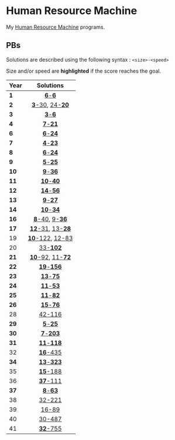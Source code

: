 # Human Resource Machine

My [Human Resource Machine](https://store.steampowered.com/app/375820/Human_Resource_Machine/) programs.

## PBs

Solutions are described using the following syntax : `<size>-<speed>`

Size and/or speed are **highlighted** if the score reaches the goal. 

| Year | Solutions |
| ---- |:---------:|
|**1**|[**6**-**6**](src/year_01/mail_room.hrm)
|**2**|[**3**-30](src/year_02/busy_mail_room-size.hrm), [24-**20**](src/year_02/busy_mail_room-speed.hrm)|
|**3**|[**3**-**6**](src/year_03/copy_floor.hrm)|
|**4**|[**7**-**21**](src/year_04/srcambler_handler.hrm)|
|**6**|[**6**-**24**](src/year_06/rainy_summer.hrm)|
|**7**|[**4**-**23**](src/year_07/zero_exterminator.hrm)|
|**8**|[**6**-**24**](src/year_08/tripler_room.hrm)|
|**9**|[**5**-**25**](src/year_09/zero_preservation_initiative.hrm)|
|**10**|[**9**-**36**](src/year_10/octoplier_suite.hrm)|
|**11**|[**10**-**40**](src/year_11/sub_hallway.hrm)|
|**12**|[**14**-**56**](src/year_12/tetracontiplier.hrm)|
|**13**|[**9**-**27**](src/year_13/equalization_room.hrm)|
|**14**|[**10**-**34**](src/year_14/maximization_room.hrm)|
|**16**|[**8**-40](src/year_16/absolute_positivity-size.hrm), [9-**36**](src/year_16/absolute_positivity-speed.hrm)|
|**17**|[**12**-31](src/year_17/exclusive_lounge-size.hrm), [13-**28**](src/year_17/exclusive_lounge-speed.hrm)|
|19|[**10**-122](src/year_19/countdown-size.hrm), [12-83](src/year_19/countdown-speed.hrm)|
|20|[33-**102**](src/year_20/multipliation_workshop-speed.hrm)|
|**21**|[**10**-92](src/year_21/zero_terminated_sum-size.hrm), [11-**72**](src/year_21/zero_terminated_sum-speed.hrm)|
|**22**|[**19**-**156**](src/year_22/fibonacci_visitor.hrm)|
|**23**|[**13**-**75**](src/year_23/the_littlest_number.hrm)|
|**24**|[**11**-**53**](src/year_24/mod_module.hrm)|
|**25**|[**11**-**82**](src/year_25/cumulative_countdown.hrm)|
|**26**|[**15**-**76**](src/year_26/small_divide.hrm)|
|28|[42-116](src/year_28/three_sort.hrm)|
|**29**|[**5**-**25**](src/year_29/storage_floor.hrm)|
|**30**|[**7**-**203**](src/year_30/string_storage_floor.hrm)|
|**31**|[**11**-**118**](src/year_31/string_reverse.hrm)|
|32|[**16**-435](src/year_32/inventory_report-size.hrm)|
|**34**|[**13**-**323**](src/year_34/vowel_incinerator.hrm)|
|35|[**15**-188](src/year_35/duplicate_removal-size.hrm)|
|36|[**37**-111](src/year_36/alphabetizer-size.hrm)|
|**37**|[**8**-**63**](src/year_37/scavenger_chain.hrm)|
|38|[32-221](src/year_38/digit_explorer.hrm)|
|39|[16-89](src/year_39/re_coordinator.hrm)|
|40|[30-487](src/year_40/prime_factory.hrm)|
|41|[**32**-755](src/year_41/sorting_floor-size.hrm)|
